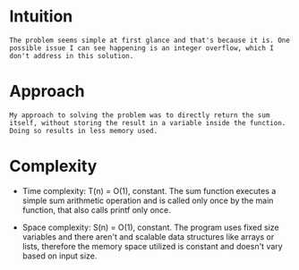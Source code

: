 # Intuition
	The problem seems simple at first glance and that's because it is. One possible issue I can see happening is an integer overflow, which I don't address	in this solution. 

# Approach
	My approach to solving the problem was to directly return the sum itself, without storing the result in a variable inside the function. Doing so results in less memory used.

# Complexity

- Time complexity:
	T(n) = O(1), constant. The sum function executes a simple sum arithmetic operation and is called only once by the main function, that also calls printf only once.

- Space complexity:
	S(n) = O(1), constant. The program uses fixed size variables and there aren't and scalable data structures like arrays or lists, therefore the memory space utilized is constant and doesn't vary based on input size.
